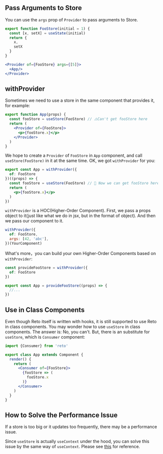 ## Pass Arguments to Store

You can use the `args` prop of `Provider` to pass arguments to Store.

```jsx
export function FooStore(initial = 1) {
  const [x, setX] = useState(initial)
  return {
    x,
    setX
  }
}
```

```jsx
<Provider of={FooStore} args={[5]}>
  <App/>
</Provider>
```

## withProvider

Sometimes we need to use a store in the same component that provides it, for example:

```jsx
export function App(props) {
  const fooStore = useStore(FooStore) // ⚠️Can't get fooStore here
  return (
    <Provider of={FooStore}>
      <p>{fooStore.x}</p>
    </Provider>
  )
}
```

We hope to create a `Provider` of `FooStore` in `App` component, and call `useStore(FooStore)` in it at the same time. OK, we got `withProvider` for you:

```jsx
export const App = withProvider({
  of: FooStore
})((props) => {
  const fooStore = useStore(FooStore) // 🎉 Now we can get fooStore here
  return (
    <p>{fooStore.x}</p>
  )
})
```

`withProvider` is a HOC(Higher-Order Component). First, we pass a props object to it(just like what we do in jsx, but in the format of object). And then we pass our component to it.

```jsx
withProvider({
  of: FooStore,
  args: [42, 'abc'],
})(YourComponent)
```

What's more，you can build your own Higher-Order Components based on `withProvider`:

```js
const provideFooStore = withProvider({
  of: FooStore
})

export const App = provideFooStore((props) => {
  //...
})
```

## Use in Class Components

Even though Reto itself is written with hooks, it is still supported to use Reto in class components. You may wonder how to use `useStore` in class components. The answer is: No, you can't. But, there is an substitute for `useStore`, which is `Consumer` component:

```jsx
import {Consumer} from 'reto'

export class App extends Component {
  render() {
    return (
      <Consumer of={FooStore}>
        {fooStore => (
          fooStore.x
        )}
      </Consumer>
    )
  }
}
```


## How to Solve the Performance Issue

If a store is too big or it updates too frequently, there may be a performance issue.

Since `useStore` is actually `useContext` under the hood, you can solve this issue by the same way of `useContext`. Please see [this](https://github.com/facebook/react/issues/15156#issuecomment-474590693) for reference.
